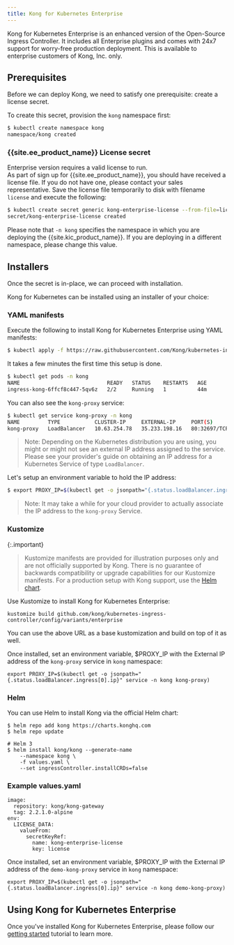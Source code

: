 ```yaml
---
title: Kong for Kubernetes Enterprise
---
```


Kong for Kubernetes Enterprise is an enhanced version of
the Open-Source Ingress Controller. It includes all
Enterprise plugins and comes with 24x7 support for worry-free
production deployment.
This is available to enterprise customers of Kong, Inc. only.

## Prerequisites

Before we can deploy Kong, we need to satisfy one prerequisite: create a license
secret.

To create this secret, provision the `kong` namespace first:

```bash
$ kubectl create namespace kong
namespace/kong created
```

### {{site.ee_product_name}} License secret

Enterprise version requires a valid license to run.  
As part of sign up for {{site.ee_product_name}}, you should have received a license file.
If you do not have one, please contact your sales representative.
Save the license file temporarily to disk with filename `license`
and execute the following:

```bash
$ kubectl create secret generic kong-enterprise-license --from-file=license=./license.json -n kong
secret/kong-enterprise-license created
```

Please note that `-n kong` specifies the namespace in which you are deploying
  the {{site.kic_product_name}}. If you are deploying in a different namespace,
  please change this value.

## Installers

Once the secret is in-place, we can proceed with installation.

Kong for Kubernetes can be installed using an installer of
your choice:

### YAML manifests

Execute the following to install Kong for Kubernetes Enterprise using YAML
manifests:

```bash
$ kubectl apply -f https://raw.githubusercontent.com/Kong/kubernetes-ingress-controller/v{{ page.version }}/deploy/single/all-in-one-dbless-k4k8s-enterprise.yaml
```

It takes a few minutes the first time this setup is done.

```bash
$ kubectl get pods -n kong
NAME                            READY   STATUS    RESTARTS   AGE
ingress-kong-6ffcf8c447-5qv6z   2/2     Running   1          44m
```

You can also see the `kong-proxy` service:

```bash
$ kubectl get service kong-proxy -n kong
NAME         TYPE           CLUSTER-IP     EXTERNAL-IP     PORT(S)                      AGE
kong-proxy   LoadBalancer   10.63.254.78   35.233.198.16   80:32697/TCP,443:32365/TCP   22h
```

> Note: Depending on the Kubernetes distribution you are using, you might or might
not see an external IP address assigned to the service. Please see
your provider's guide on obtaining an IP address for a Kubernetes Service of
type `LoadBalancer`.

Let's setup an environment variable to hold the IP address:

```bash
$ export PROXY_IP=$(kubectl get -o jsonpath="{.status.loadBalancer.ingress[0].ip}" service -n kong kong-proxy)
```

> Note: It may take a while for your cloud provider to actually associate the
IP address to the `kong-proxy` Service.

### Kustomize

{:.important}
> Kustomize manifests are provided for illustration purposes only and are not officially supported by Kong.
There is no guarantee of backwards compatibility or upgrade capabilities for our Kustomize manifests.
For a production setup with Kong support, use the [Helm chart](https://github.com/kong/charts).

Use Kustomize to install Kong for Kubernetes Enterprise:

```
kustomize build github.com/kong/kubernetes-ingress-controller/config/variants/enterprise
```

You can use the above URL as a base kustomization and build on top of it
as well.

Once installed, set an environment variable, $PROXY_IP with the External IP address of
the `kong-proxy` service in `kong` namespace:

```
export PROXY_IP=$(kubectl get -o jsonpath="{.status.loadBalancer.ingress[0].ip}" service -n kong kong-proxy)
```

### Helm

You can use Helm to install Kong via the official Helm chart:

```
$ helm repo add kong https://charts.konghq.com
$ helm repo update

# Helm 3
$ helm install kong/kong --generate-name
    --namespace kong \
    -f values.yaml \
    --set ingressController.installCRDs=false
```

### Example values.yaml
```
image:
  repository: kong/kong-gateway
  tag: 2.2.1.0-alpine
env:
  LICENSE_DATA:
    valueFrom:
      secretKeyRef:
        name: kong-enterprise-license
        key: license
```

Once installed, set an environment variable, $PROXY_IP with the External IP address of
the `demo-kong-proxy` service in `kong` namespace:

```
export PROXY_IP=$(kubectl get -o jsonpath="{.status.loadBalancer.ingress[0].ip}" service -n kong demo-kong-proxy)
```

## Using Kong for Kubernetes Enterprise

Once you've installed Kong for Kubernetes Enterprise, please follow our
[getting started](/kubernetes-ingress-controller/{{page.kong_version}}/guides/getting-started) tutorial to learn more.
